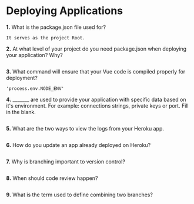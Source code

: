 # Deploying Applications

**1.** What is the package.json file used for?
<!-- enter you answer in the space below -->
```
It serves as the project Root.
``` 
**2.** At what level of your project do you need package.json when deploying your application? Why?
<!-- enter you answer in the space below -->
```

```
**3.** What command will ensure that your Vue code is compiled properly for deployment?
<!-- enter you answer in the space below -->
```
'process.env.NODE_ENV'
```
**4.** _______ are used to provide your application with specific data based on it's environment. For example: connections strings, private keys or port. Fill in the blank.
<!-- enter you answer in the space below -->
```

```
**5.** What are the two ways to view the logs from your Heroku app.
<!-- enter you answer in the space below -->
```

```
**6.** How do you update an app already deployed on Heroku?
<!-- enter you answer in the space below -->
```

```
**7.** Why is branching important to version control?
<!-- enter you answer in the space below -->
```

```
**8.** When should code review happen?
<!-- enter you answer in the space below -->
```

```
**9.** What is the term used to define combining two branches?
<!-- enter you answer in the space below -->
```

```
